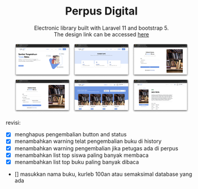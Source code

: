 <h1 align="center">Perpus Digital</h1>

<p align="center">
    Electronic library built with Laravel 11 and bootstrap 5.
    <br/>The design link can be accessed <a href="https://www.figma.com/design/OwJoPM00Iyg0LKcgKhCaYA/KP-SMAM7?node-id=0-1&t=fr9arhrDUSqdgzYt-0">here</a>
</p>

<p align="center">
    <img src="https://raw.githubusercontent.com/ai-null/perpus_digital/master/public/img/demo/index.png" width="30%" />
    <img src="https://raw.githubusercontent.com/ai-null/perpus_digital/master/public/img/demo/contacts.png" width="30%" />
    <img src="https://raw.githubusercontent.com/ai-null/perpus_digital/master/public/img/demo/login.png" width="30%" />
    <img src="https://raw.githubusercontent.com/ai-null/perpus_digital/master/public/img/demo/register.png" width="30%" />
    <img src="https://raw.githubusercontent.com/ai-null/perpus_digital/master/public/img/demo/dashboard.png" width="30%" />
    <img src="https://raw.githubusercontent.com/ai-null/perpus_digital/master/public/img/demo/book_detail.png" width="30%" />
</p>

revisi:
- [x] menghapus pengembalian button and status
- [x] menambahkan warning telat pengembalian buku di history
- [x] menambahkan warning pengembalian jika petugas ada di perpus
- [x] menambahkan list top siswa paling banyak membaca
- [x] menambahkan list top buku paling banyak dibaca
- [] masukkan nama buku, kurleb 100an atau semaksimal database yang ada
